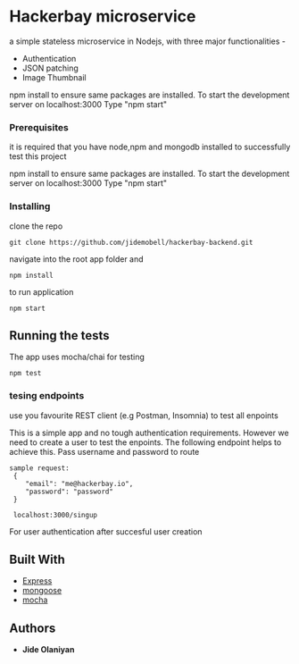 # Hackerbay microservice

a simple stateless microservice in Nodejs, with three major functionalities -

* Authentication
* JSON patching
* Image Thumbnail 

npm install to ensure same packages are installed.
To start the development server on localhost:3000 Type "npm start"

### Prerequisites

 it is required that you have node,npm and mongodb installed to successfully test this project 

 npm install to ensure same packages are installed.
 To start the development server on localhost:3000 Type "npm start"


### Installing


clone the repo  

```
git clone https://github.com/jidemobell/hackerbay-backend.git
```

navigate into the root app folder and 

```
npm install
```

to run application

```
npm start
```

## Running the tests

The app uses mocha/chai for testing

```
npm test
```

### tesing endpoints
use you favourite REST client (e.g Postman, Insomnia) to test all enpoints

This is a simple app and no tough authentication requirements. However we need
to create a user to test the enpoints. The following endpoint helps to achieve this.
Pass username and password to route

```
sample request:
 {
	"email": "me@hackerbay.io",
	"password": "password"
 }
```

```
 localhost:3000/singup
```

For user authentication after succesful user creation 


<!-- 
### And coding style tests

Explain what these tests test and why

```
Give an example
```

## Deployment

Add additional notes about how to deploy this on a live system -->

## Built With

* [Express](http://expressjs.com)
* [mongoose](https://mongoosejs.com)
* [mocha](https://mochajs.org)
 
## Authors

* **Jide Olaniyan** 


